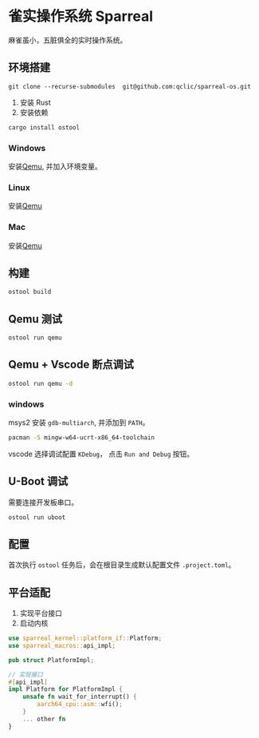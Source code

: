 # 雀实操作系统 Sparreal

麻雀虽小，五脏俱全的实时操作系统。

## 环境搭建

```shell
git clone --recurse-submodules  git@github.com:qclic/sparreal-os.git
```

1. 安装 Rust
2. 安装依赖

```bash
cargo install ostool
```

### Windows

安装[Qemu](https://www.qemu.org/download/#windows), 并加入环境变量。

### Linux

安装[Qemu](https://www.qemu.org/download/#linux)

### Mac

安装[Qemu](https://www.qemu.org/download/#macos)

## 构建

```bash
ostool build
```

## Qemu 测试

```bash
ostool run qemu
```

## Qemu + Vscode 断点调试

```bash
ostool run qemu -d
```

### windows

msys2 安装 `gdb-multiarch`, 并添加到 `PATH`。

```bash
pacman -S mingw-w64-ucrt-x86_64-toolchain
```

vscode 选择调试配置 `KDebug`， 点击 `Run and Debug` 按钮。

## U-Boot 调试

需要连接开发板串口。

```bash
ostool run uboot
```

## 配置

首次执行 `ostool` 任务后，会在根目录生成默认配置文件 `.project.toml`。

## 平台适配

 1. 实现平台接口
 2. 启动内核

```rust
use sparreal_kernel::platform_if::Platform;
use sparreal_macros::api_impl;

pub struct PlatformImpl;

// 实现接口
#[api_impl]
impl Platform for PlatformImpl {
    unsafe fn wait_for_interrupt() {
        aarch64_cpu::asm::wfi();
    }
    ... other fn
}
```
